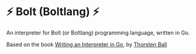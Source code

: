 # ⚡️ Bolt (Boltlang) ⚡️

An interpreter for Bolt (or Boltlang) programming language, written in Go.

Based on the book [Writing an Interpreter in Go](https://interpreterbook.com/), by [Thorsten Ball](https://github.com/mrnugget)
